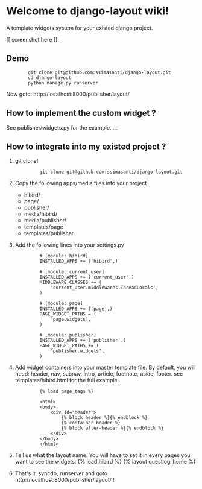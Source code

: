 
# Welcome to django-layout wiki!

A template widgets system for your existed django project.

[[ screenshot here ]]!


## Demo
			git clone git@github.com:ssimasanti/django-layout.git
			cd django-layout
			python manage.py runserver

Now goto:
http://localhost:8000/publisher/layout/


## How to implement the custom widget ?

See publisher/widgets.py for the example.
... 


## How to integrate into my existed project ?

1. git clone!

				git clone git@github.com:ssimasanti/django-layout.git

2. Copy the following apps/media files into your project
   - hibird/
   - page/
   - publisher/
   - media/hibird/
   - media/publisher/
   - templates/page
   - templates/publisher

3. Add the following lines into your settings.py 

				# [module: hibird]
				INSTALLED_APPS += ('hibird',)
				
				# [module: current_user]
				INSTALLED_APPS += ('current_user',)
				MIDDLEWARE_CLASSES += (
					'current_user.middlewares.ThreadLocals',
				)
				
				# [module: page]
				INSTALLED_APPS += ('page',)
				PAGE_WIDGET_PATHS = (
					'page.widgets',
				)
				
				# [module: publisher]
				INSTALLED_APPS += ('publisher',)
				PAGE_WIDGET_PATHS += (
					'publisher.widgets',
				)

4. Add widget containers into your master template file.
   By default, you will need: header, nav, subnav, intro, article, footnote, aside, footer.
   see templates/hibird.html for the full example.

				{% load page_tags %}
		
				<html>
				<body>
					<div id="header">
						{% block header %}{% endblock %}
						{% container header %}
						{% block after-header %}{% endblock %}
					</div>
				</body>
				</html>	

5. Tell us what the layout name. You will have to set it in every pages you want to see the widgets.
				{% load hibird %}
				{% layout questlog_home %}
		
6. That's it. syncdb, runserver and goto http://localhost:8000/publisher/layout/ !
